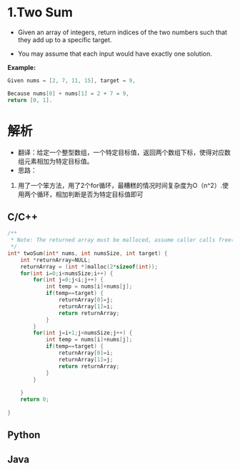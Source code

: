 # 1.Two Sum
+ Given an array of integers, return indices of the two numbers such that they add up to a specific target.

+ You may assume that each input would have exactly one solution.

<b>Example:</b>
```c
Given nums = [2, 7, 11, 15], target = 9,

Because nums[0] + nums[1] = 2 + 7 = 9,
return [0, 1].
```

# 解析
+ 翻译：给定一个整型数组，一个特定目标值，返回两个数组下标，使得对应数组元素相加为特定目标值。
+ 思路：
1. 用了一个笨方法，用了2个for循环，最糟糕的情况时间复杂度为O（n^2）.使用两个循环，相加判断是否为特定目标值即可
## C/C++

```cpp
/**
 * Note: The returned array must be malloced, assume caller calls free().
 */
int* twoSum(int* nums, int numsSize, int target) {
    int *returnArray=NULL;
    returnArray = (int *)malloc(2*sizeof(int));
    for(int i=0;i<numsSize;i++) {
        for(int j=0;j<i;j++) {
            int temp = nums[i]+nums[j];
            if(temp==target) {
                returnArray[0]=j;
                returnArray[1]=i;
                return returnArray;
            }
        }
        for(int j=i+1;j<numsSize;j++) {
            int temp = nums[i]+nums[j];
            if(temp==target) {
                returnArray[0]=i;
                returnArray[1]=j;
                return returnArray;
            }
        }
        
    }
    return 0;
        
}
```
## Python
## Java
